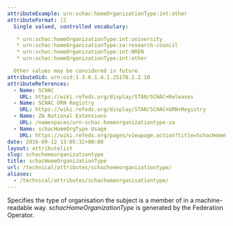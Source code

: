 ```yaml
---
attributeExample: urn:schac:homeOrganizationType:int:other
attributeFormat: |2
  Single valued, controlled vocabulary:

   * urn:schac:homeOrganizationType:int:university
   * urn:schac:homeOrganizationType:za:research-council
   * urn:schac:homeOrganizationType:int:NREN
   * urn:schac:homeOrganizationType:int:other

  Other values may be considered in future.
attributeOid: urn:oid:1.3.6.1.4.1.25178.1.2.10
attributeReferences:
  - Name: SCHAC
    URL: https://wiki.refeds.org/display/STAN/SCHAC+Releases
  - Name: SCHAC URN Registry
    URL: https://wiki.refeds.org/display/STAN/SCHAC+URN+Registry
  - Name: ZA National Extensions
    URL: /namespaces/urn-schac-homeorganizationtype-za
  - Name: schacHomeOrgType Usage
    URL: https://wiki.refeds.org/pages/viewpage.action?title=SchacHomeOrgType+usage&spaceKey=STAN
date: 2016-09-12 13:05:32+00:00
layout: attributelist
slug: schachomeorganizationtype
title: schacHomeOrganizationType
url: /technical/attributes/schachomeorganizationtype/
aliases:
  - /technical/attributes/schachomeorganisationtype/
---
```


Specifies the type of organisation the subject is a member of in a machine-readable way. _schacHomeOrganizationType_ is generated by the Federation Operator.
